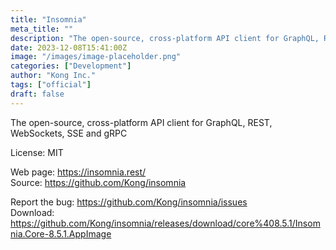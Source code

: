 ```yaml
---
title: "Insomnia"
meta_title: ""
description: "The open-source, cross-platform API client for GraphQL, REST, WebSockets, SSE and gRPC"
date: 2023-12-08T15:41:00Z
image: "/images/image-placeholder.png"
categories: ["Development"]
author: "Kong Inc."
tags: ["official"]
draft: false
---
```


The open-source, cross-platform API client for GraphQL, REST, WebSockets, SSE and gRPC

License: MIT

Web page: https://insomnia.rest/  
Source: https://github.com/Kong/insomnia

Report the bug: https://github.com/Kong/insomnia/issues  
Download: https://github.com/Kong/insomnia/releases/download/core%408.5.1/Insomnia.Core-8.5.1.AppImage
